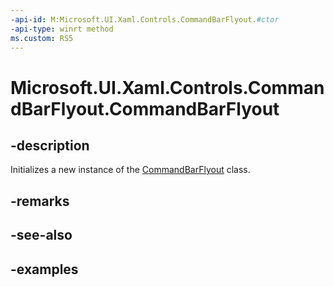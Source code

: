 ```yaml
---
-api-id: M:Microsoft.UI.Xaml.Controls.CommandBarFlyout.#ctor
-api-type: winrt method
ms.custom: RS5
---
```

<!-- Method syntax.
public CommandBarFlyout.CommandBarFlyout()
-->

# Microsoft.UI.Xaml.Controls.CommandBarFlyout.CommandBarFlyout


## -description

Initializes a new instance of the [CommandBarFlyout](commandbarflyout.md) class.


## -remarks


## -see-also


## -examples


